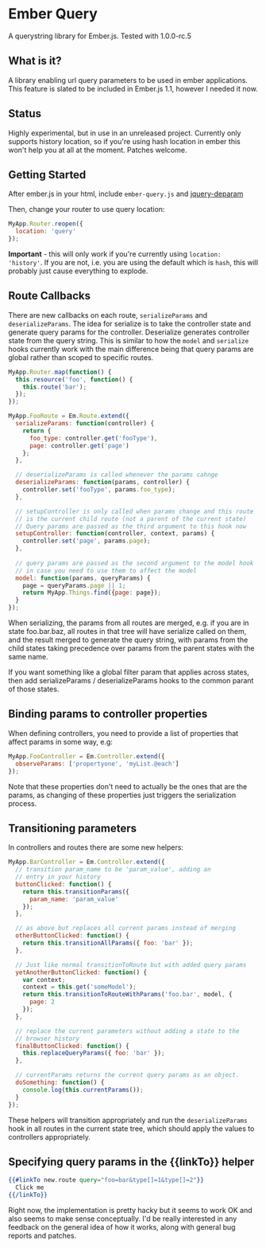 # Ember Query

A querystring library for Ember.js. Tested with 1.0.0-rc.5

## What is it?

A library enabling url query parameters to be used in ember applications. This feature is slated to be included in Ember.js 1.1, however I needed it now.

## Status

Highly experimental, but in use in an unreleased project. Currently only supports history location, so if you're using hash location in ember this won't help you at all at the moment. Patches welcome.

## Getting Started

After ember.js in your html, include `ember-query.js` and [jquery-deparam](https://github.com/chrissrogers/jquery-deparam)

Then, change your router to use query location:

```javascript
MyApp.Router.reopen({
  location: 'query'
});
```
**Important** - this will only work if you're currently using `location: 'history'`. If you are not, i.e. you are using the default which is `hash`, this will probably just cause everything to explode.

## Route Callbacks

There are new callbacks on each route, `serializeParams` and `deserializeParams`. The idea for serialize is to take the controller state and generate query params for the controller. Deserialize generates controller state from the query string. This is similar to how the `model` and `serialize` hooks currently work with the main difference being that query params are global rather than scoped to specific routes.

```javascript
MyApp.Router.map(function() {
  this.resource('foo', function() {
    this.route('bar');
  });
});

MyApp.FooRoute = Em.Route.extend({
  serializeParams: function(controller) {
    return {
      foo_type: controller.get('fooType'),
      page: controller.get('page')
    };
  },

  // deserializeParams is called whenever the params cahnge
  deserializeParams: function(params, controller) {
    controller.set('fooType', params.foo_type);
  },

  // setupController is only called when params change and this route
  // is the current child route (not a parent of the current state)
  // Query params are passed as the third argument to this hook now
  setupController: function(controller, context, params) {
    controller.set('page', params.page);
  },
  
  // query params are passed as the second argument to the model hook
  // in case you need to use them to affect the model
  model: function(params, queryParams) {
    page = queryParams.page || 1;
    return MyApp.Things.find({page: page});
  }
});
```

When serializing, the params from all routes are merged, e.g. if you are in state foo.bar.baz, all routes in that tree will have serialize called on them, and the result merged to generate the query string, with params from the child states taking precedence over params from the parent states with the same name.

If you want something like a global filter param that applies across states, then add serializeParams / deserializeParams hooks to the common parant of those states.

## Binding params to controller properties

When defining controllers, you need to provide a list of properties that affect params in some way, e.g:

```javascript
MyApp.FooController = Em.Controller.extend({
  observeParams: ['propertyone', 'myList.@each']
});
```

Note that these properties don't need to actually be the ones that are the params, as changing of these properties just triggers the serialization process.

## Transitioning parameters

In controllers and routes there are some new helpers:

```javascript
MyApp.BarController = Em.Controller.extend({
  // transition param_name to be 'param_value', adding an
  // entry in your history
  buttonClicked: function() {
    return this.transitionParams({
      param_name: 'param_value'
    });
  },

  // as above but replaces all current params instead of merging
  otherButtonClicked: function() {
    return this.transitionAllParams({ foo: 'bar' });
  },

  // Just like normal transitionToRoute but with added query params
  yetAnotherButtonClicked: function() {
    var context;
    context = this.get('someModel');
    return this.transitionToRouteWithParams('foo.bar', model, {
      page: 2
    });
  },

  // replace the current parameters without adding a state to the
  // browser history
  finalButtonClicked: function() {
    this.replaceQueryParams({ foo: 'bar' });
  },

  // currentParams returns the current query params as an object.
  doSomething: function() {
    console.log(this.currentParams());
  }
});

```

These helpers will transition appropriately and run the `deserializeParams` hook in all routes in the current state tree, which should apply the values to controllers appropriately.

## Specifying query params in the {{linkTo}} helper



```handlebars
{{#linkTo new.route query="foo=bar&type[]=1&type[]=2"}}
  Click me
{{/linkTo}}
```

Right now, the implementation is pretty hacky but it seems to work OK and also seems to make sense conceptually. I'd be really interested in any feedback on the general idea of how it works, along with general bug reports and patches.
